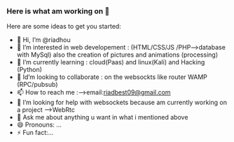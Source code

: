 ### Here is what am working on 👋



Here are some ideas to get you started:

- 👋 Hi, I’m @riadhou
- 👀 I’m interested in web developement : (HTML/CSS/JS /PHP-->database with MySql) also the creation of pictures and animations (processing)
- 🌱 I’m currently learning : cloud(Paas) and linux(Kali) and Hacking (Python)
- 💞️ Id’m looking to collaborate : on the websockts like router WAMP (RPC/pubsub)
- 📫 How to reach me :-->email:riadbest09@gmail.com 
- 🤔 I’m looking for help with websockets because am currently working on a project -->WebRtc 
- 💬 Ask me about anything u want in what i mentioned above 
- 😄 Pronouns: ...
- ⚡ Fun fact:...

